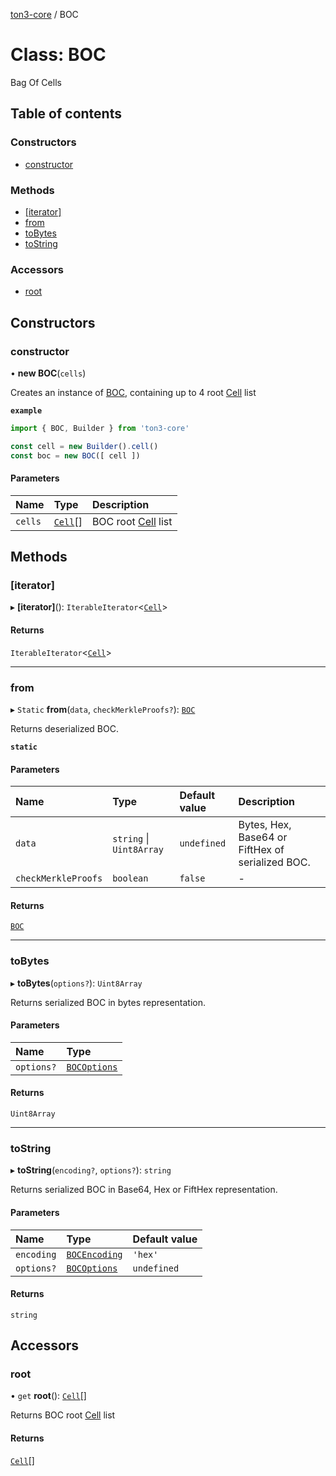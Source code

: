 [ton3-core](../README.md) / BOC

# Class: BOC

Bag Of Cells

## Table of contents

### Constructors

- [constructor](BOC.md#constructor)

### Methods

- [[iterator]](BOC.md#[iterator])
- [from](BOC.md#from)
- [toBytes](BOC.md#tobytes)
- [toString](BOC.md#tostring)

### Accessors

- [root](BOC.md#root)

## Constructors

### constructor

• **new BOC**(`cells`)

Creates an instance of [BOC](BOC.md), containing up to 4 root [Cell](Cell.md) list

**`example`**
```ts
import { BOC, Builder } from 'ton3-core'

const cell = new Builder().cell()
const boc = new BOC([ cell ])
```

#### Parameters

| Name | Type | Description |
| :------ | :------ | :------ |
| `cells` | [`Cell`](Cell.md)[] | BOC root [Cell](Cell.md) list |

## Methods

### [iterator]

▸ **[iterator]**(): `IterableIterator`<[`Cell`](Cell.md)\>

#### Returns

`IterableIterator`<[`Cell`](Cell.md)\>

___

### from

▸ `Static` **from**(`data`, `checkMerkleProofs?`): [`BOC`](BOC.md)

Returns deserialized BOC.

**`static`**

#### Parameters

| Name | Type | Default value | Description |
| :------ | :------ | :------ | :------ |
| `data` | `string` \| `Uint8Array` | `undefined` | Bytes, Hex, Base64 or FiftHex of serialized BOC. |
| `checkMerkleProofs` | `boolean` | `false` | - |

#### Returns

[`BOC`](BOC.md)

___

### toBytes

▸ **toBytes**(`options?`): `Uint8Array`

Returns serialized BOC in bytes representation.

#### Parameters

| Name | Type |
| :------ | :------ |
| `options?` | [`BOCOptions`](../interfaces/BOCOptions.md) |

#### Returns

`Uint8Array`

___

### toString

▸ **toString**(`encoding?`, `options?`): `string`

Returns serialized BOC in Base64, Hex or FiftHex representation.

#### Parameters

| Name | Type | Default value |
| :------ | :------ | :------ |
| `encoding` | [`BOCEncoding`](../README.md#bocencoding) | `'hex'` |
| `options?` | [`BOCOptions`](../interfaces/BOCOptions.md) | `undefined` |

#### Returns

`string`

## Accessors

### root

• `get` **root**(): [`Cell`](Cell.md)[]

Returns BOC root [Cell](Cell.md) list

#### Returns

[`Cell`](Cell.md)[]
